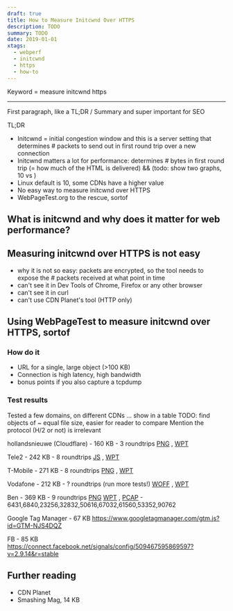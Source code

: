 ```yaml
---
draft: true
title: How to Measure Initcwnd Over HTTPS
description: TODO
summary: TODO
date: 2019-01-01
xtags:
  - webperf
  - initcwnd
  - https
  - how-to
---
```


Keyword = measure initcwnd https



---

First paragraph, like a TL;DR / Summary and super important for SEO

TL;DR

- Initcwnd = initial congestion window and this is a server setting that determines # packets to send out in first round trip over a new connection
- Initcwnd matters a lot for performance: determines # bytes in first round trip (= how much of the HTML is delivered) && (todo: show two graphs, 10 vs )
- Linux default is 10, some CDNs have a higher value
- No easy way to measure initcwnd over HTTPS
- WebPageTest.org to the rescue, sortof


## What is initcwnd and why does it matter for web performance?


## Measuring initcwnd over HTTPS is not easy

- why it is not so easy: packets are encrypted, so the tool needs to expose the # packets received at what point in time
- can't see it in Dev Tools of Chrome, Firefox or any other browser
- can't see it in curl
- can't use CDN Planet's tool (HTTP only)


## Using WebPageTest to measure initcwnd over HTTPS, sortof

### How do it

- URL for a single, large object (>100 KB)
- Connection is high latency, high bandwidth
- bonus points if you also capture a tcpdump

### Test results

Tested a few domains, on different CDNs ... show in a table 
TODO: find objects of ~ equal file size, easier for reader to compare
Mention the protocol (H/2 or not) is irrelevant

hollandsnieuwe (Cloudflare) - 160 KB - 3 roundtrips
[PNG](https://www.hollandsnieuwe.nl/assets/img/phones/samsung_galaxy_a70_zwart/samsung_galaxy_a70_zwart_front_medium.png) , [WPT](https://webpagetest.org/result/191204_C7_b5241e4cb86790ac6a3db8a5932458cf/)

Tele2 - 242 KB - 8 roundtrips
[JS](https://www.tele2.nl/wp-content/themes/t2responsive/js/dist/dsl-flow-2018.js) , [WPT](https://webpagetest.org/result/191204_0K_50e8e08ce5589b47f40e5294d8e484a7/)

T-Mobile - 271 KB - 8 roundtrips
[PNG](https://www.t-mobile.nl/Consumer/media/images/_thuis/home/header-2019.png) , [WPT](https://webpagetest.org/result/191204_SK_854629ad49349d15db8e1e74e76a9235/)

Vodafone - 212 KB - ? roundtrips (run more tests!)
[WOFF](https://www.vodafone.nl/_packages/fonts/helvetica-neue/HelveticaNeue.woff) , [WPT](https://webpagetest.org/result/191204_X2_40bd90ceca94c1ba008d253ad8a8fe08/)

Ben - 369 KB - 9 roundtrips
[PNG](https://www.ben.nl/sites/default/files/bean/Studenten-homepage-nieuw_fixed_1.png) [WPT](https://webpagetest.org/result/191204_RH_3bc98f0bcc94ac8ca333403f9b7e150d/) , [PCAP](https://packettotal.com/app/queue?id=63de124fc8084793b7ede696df6de132) - 6431,6840,23256,32832,50616,67032,61560,53352,90762 

Google Tag Manager - 67 KB
https://www.googletagmanager.com/gtm.js?id=GTM-NJS4DQZ

FB - 85 KB
https://connect.facebook.net/signals/config/509467595869597?v=2.9.14&r=stable
 

## Further reading

- CDN Planet
- Smashing Mag, 14 KB